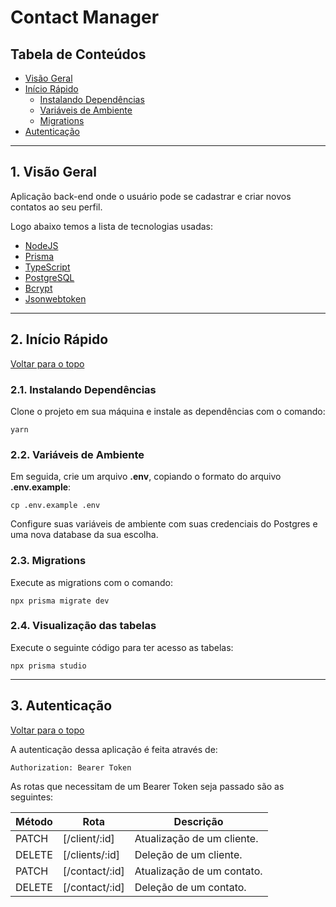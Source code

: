 # Contact Manager

## Tabela de Conteúdos

- [Visão Geral](#1-visão-geral)
- [Início Rápido](#2-início-rápido)
  - [Instalando Dependências](#21-instalando-dependências)
  - [Variáveis de Ambiente](#22-variáveis-de-ambiente)
  - [Migrations](#23-migrations)
- [Autenticação](#3-autenticação)

---

## 1. Visão Geral

Aplicação back-end onde o usuário pode se cadastrar e criar novos contatos ao seu perfil.

Logo abaixo temos a lista de tecnologias usadas:

- [NodeJS](https://nodejs.org/en/)
- [Prisma](https://www.prisma.io/)
- [TypeScript](https://www.typescriptlang.org/)
- [PostgreSQL](https://www.postgresql.org/)
- [Bcrypt](https://www.npmjs.com/package/bcrypt)
- [Jsonwebtoken](https://www.npmjs.com/package/jsonwebtoken)

---

## 2. Início Rápido

[ Voltar para o topo ](#tabela-de-conteúdos)

### 2.1. Instalando Dependências

Clone o projeto em sua máquina e instale as dependências com o comando:

```shell
yarn
```

### 2.2. Variáveis de Ambiente

Em seguida, crie um arquivo **.env**, copiando o formato do arquivo **.env.example**:

```
cp .env.example .env
```

Configure suas variáveis de ambiente com suas credenciais do Postgres e uma nova database da sua escolha.

### 2.3. Migrations

Execute as migrations com o comando:

```
npx prisma migrate dev
```

### 2.4. Visualização das tabelas

Execute o seguinte código para ter acesso as tabelas:

```
npx prisma studio
```

---

## 3. Autenticação

[ Voltar para o topo ](#tabela-de-conteúdos)

A autenticação dessa aplicação é feita através de:

```
Authorization: Bearer Token
```

As rotas que necessitam de um Bearer Token seja passado são as seguintes:

| Método  | Rota           | Descrição                                      |
| ------  | -------------- | ---------------------------------------------- |
| PATCH   | [/client/:id]  | Atualização de um cliente.                     |
| DELETE  | [/clients/:id] | Deleção de um cliente.                         |
| PATCH   | [/contact/:id] | Atualização de um contato.                     |
| DELETE  | [/contact/:id] | Deleção de um contato.                         |
